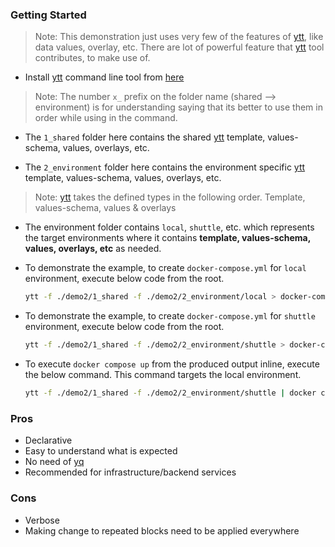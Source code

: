 ### Getting Started

> Note: This demonstration just uses very few of the features of [ytt](https://carvel.dev/ytt/), like data values, overlay, etc. There are lot of powerful feature that [ytt](https://carvel.dev/ytt/) tool contributes, to make use of. 

- Install [ytt](https://carvel.dev/ytt/) command line tool from [here](https://carvel.dev/ytt/docs/v0.46.x/install/)

> Note: The number `x_` prefix on the folder name (shared --> environment) is for understanding saying that its better to use them in order while using in the command.

- The `1_shared` folder here contains the shared [ytt](https://carvel.dev/ytt/) template, values-schema, values, overlays, etc. 

- The `2_environment` folder here contains the environment specific [ytt](https://carvel.dev/ytt/) template, values-schema, values, overlays, etc.

> Note: [ytt](https://carvel.dev/ytt/) takes the defined types in the following order. Template, values-schema, values & overlays

- The environment folder contains `local`, `shuttle`, etc. which represents the target environments where it contains **template, values-schema, values, overlays, etc** as needed.

- To demonstrate the example, to create `docker-compose.yml` for `local` environment, execute below code from the root. 

    ```sh
    ytt -f ./demo2/1_shared -f ./demo2/2_environment/local > docker-compose-demo2-local.yml
    ```

- To demonstrate the example, to create `docker-compose.yml` for `shuttle` environment, execute below code from the root. 

    ```sh
    ytt -f ./demo2/1_shared -f ./demo2/2_environment/shuttle > docker-compose-demo2-shuttle.yml
    ```

- To execute `docker compose up` from the produced output inline, execute the below command. This command targets the local environment.
    
    ```sh
    ytt -f ./demo2/1_shared -f ./demo2/2_environment/shuttle | docker compose -f- up
    ```

### Pros
- Declarative
- Easy to understand what is expected
- No need of [yq](https://mikefarah.gitbook.io/yq/)
- Recommended for infrastructure/backend services

### Cons
- Verbose
- Making change to repeated blocks need to be applied everywhere